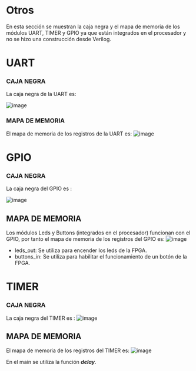 # Otros

En esta sección se muestran la caja negra y el mapa de memoria de los módulos UART, TIMER y GPIO ya que están integrados en el procesador y no se hizo una construcción desde Verilog.

# UART 

 ### CAJA NEGRA
 La caja negra de la UART es:
 
 ![image](https://user-images.githubusercontent.com/80898083/130701952-da9730d7-f479-46bb-b707-29ea1ed0e0a7.png)

 ### MAPA DE MEMORIA 
El mapa de memoria de los registros de la UART es:
 ![image](https://user-images.githubusercontent.com/80898083/130701840-7bb0fc25-1511-4980-b5dd-6d7d637ea5e3.png)
 
# GPIO

### CAJA NEGRA
La caja negra del GPIO es :

![image](https://user-images.githubusercontent.com/80898083/130702182-c2bc6747-b152-468b-9432-64b933936b26.png)

## MAPA DE MEMORIA 

Los módulos Leds y Buttons (integrados en el procesador) funcionan con el GPIO, por tanto el mapa de memoria de los registros del GPIO es: 
![image](https://user-images.githubusercontent.com/80898083/130702257-3366da7c-d603-4111-b257-f2db393c3ec7.png)

- leds_out: Se utiliza para encender los leds de la FPGA.
- buttons_in: Se utiliza para habilitar el funcionamiento de un botón de la FPGA.

# TIMER

### CAJA NEGRA
La caja negra del TIMER es :
![image](https://user-images.githubusercontent.com/80898083/130702724-56da995d-e6e8-44ea-ad72-ae590e98268e.png)


## MAPA DE MEMORIA 
El mapa de memoria de los registros del TIMER es: 
![image](https://user-images.githubusercontent.com/80898083/130702759-ca39539c-cd75-4343-a9cd-1940bf063885.png)

En el main se utiliza la función ***delay***.


 

